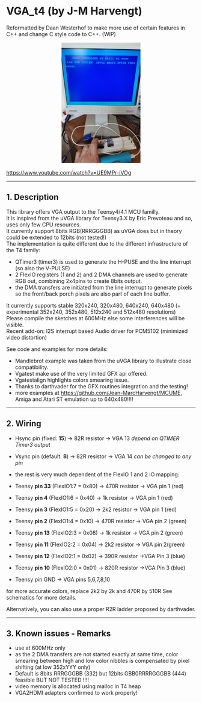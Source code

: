 # VGA_t4 (by J-M Harvengt)
Reformatted by Daan Westerhof to make more use of certain features in C++ and change C style code to C++. (WIP)

<p align="center">
  <img height="320" src="/images/vga.png">
</p>

https://www.youtube.com/watch?v=UE9MPr-iVOg

---
## 1. Description

This library offers VGA output to the Teensy4/4.1 MCU familly.<br>
It is inspired from the uVGA library for Teensy3.X by Eric Prevoteau and so, uses only few CPU resources.<br>
It currently support 8bits RGB(RRRGGGBB) as uVGA does but in theory could be extended to 12bits (not tested!)<br>
The implementation is quite different due to the different infrastructure of the T4 family:<br>

- QTimer3 (timer3) is used to generate the H-PUSE and the line interrupt (so also the V-PULSE)
- 2 FlexIO registers (1 and 2) and 2 DMA channels are used to generate RGB out, combining 2x4pins to create 8bits output.
- the DMA transfers are initiated from the line interrupt to generate pixels so the front/back porch pixels are also part of each line buffer.

It currently supports stable 320x240, 320x480, 640x240, 640x480 (+ experimental 352x240, 352x480, 512x240 and 512x480 resolutions)<br>
Please compile the sketches at 600MHz else some interferences will be visible.<br>
Recent add-on: I2S interrupt based Audio driver for PCM5102 (minimized video distortion)<br>

See code and examples for more details:
- Mandlebrot example was taken from the uVGA library to illustrate close compatibility.
- Vgatest make use of the very limited GFX api offered.
- Vgatestalign highlights colors smearing issue.
- Thanks to darthvader for the GFX routines integration and the testing!
- more examples at https://github.com/Jean-MarcHarvengt/MCUME, Amiga and Atari ST emulation up to 640x480!!!!


---
## 2. Wiring

* Hsync pin (fixed: **15**) -> 82R resistor -> VGA 13
    *depend on QTIMER Timer3 output*

* Vsync pin (default: **8**) -> 82R resistor -> VGA 14
    *can be changed to any pin*

* the rest is very much dependent of the FlexIO 1 and 2 IO mapping:

* Teensy __pin 33__ (FlexIO1:7 = 0x80) -> 470R resistor -> VGA pin 1 (red)
* Teensy __pin 4__ (FlexIO1:6 = 0x40) -> 1k resistor -> VGA pin 1 (red)
* Teensy __pin 3__ (FlexIO1:5 = 0x20) -> 2k2 resistor -> VGA pin 1 (red)

* Teensy __pin 2__  (FlexIO1:4 = 0x10) -> 470R resistor -> VGA pin 2 (green)
* Teensy __pin 13__  (FlexIO2:3 = 0x08) -> 1k resistor -> VGA pin 2 (green)
* Teensy __pin 11__  (FlexIO2:2 = 0x04) -> 2k2 resistor -> VGA pin 2(green)

* Teensy __pin 12__ (FlexIO2:1 = 0x02) -> 390R resistor ->VGA Pin 3 (blue)
* Teensy __pin 10__ (FlexIO2:0 = 0x01) -> 820R resistor ->VGA Pin 3 (blue)

* Teensy pin GND -> VGA pins 5,6,7,8,10

for more accurate colors, replace 2k2 by 2k and 470R by 510R
See schematics for more details.

Alternatively, you can also use a proper R2R ladder proposed by darthvader.

---
## 3. Known issues - Remarks

- use at 600MHz only
- as the 2 DMA transfers are not started exactly at same time, color smearing between high and low color nibbles is compensated by pixel shifting (at low 352xYYY only)
- Default is 8bits RRRGGGBB (332) but 12bits GBB0RRRRGGGBB (444) feasible BUT NOT TESTED !!!!
- video memory is allocated using malloc in T4 heap
- VGA2HDMI adapters confirmed to work properly!
